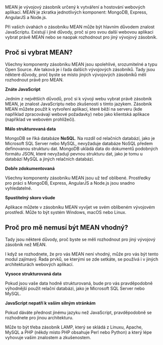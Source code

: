 MEAN je vývojový zásobník určený k vytváření a hostování webových aplikací. MEAN je zkratka jednotlivých komponent: MongoDB, Express, AngularJS a Node.js.

Při vašich úvahách o zásobníku MEAN může být hlavním důvodem znalost JavaScriptu. Existují i jiné důvody, proč si pro svou další webovou aplikaci vybrat právě MEAN nebo se naopak rozhodnout pro jiný vývojový zásobník.

## <a name="why-would-i-pick-mean"></a>Proč si vybrat MEAN?

Všechny komponenty zásobníku MEAN jsou spolehlivé, srozumitelné a typu Open Source. Ale taková je i řada dalších vývojových zásobníků. Tady jsou některé důvody, proč byste se místo jiných vývojových zásobníků měli rozhodnout právě pro MEAN.

**Znáte JavaScript**

Jedním z největších důvodů, proč si k vývoji webu vybrat právě zásobník MEAN, je znalost JavaScriptu nebo zkušenosti s tímto jazykem. Zásobník MEAN můžete použít k vytvoření aplikací, které běží na serveru (kde například zpracovávají webové požadavky) nebo jako klientská aplikace (například ve webovém prohlížeči).

**Málo strukturovaná data**

MongoDB se říká databáze **NoSQL**. Na rozdíl od relačních databází, jako je Microsoft SQL Server nebo MySQL, nevyžaduje databáze NoSQL předem definovanou strukturu dat. MongoDB ukládá data do dokumentů podobných formátu JSON, které nevyžadují pevnou strukturu dat, jako je tomu u databází MySQL a jiných relačních databází.

**Dobře zdokumentovaná**

Všechny komponenty zásobníku MEAN jsou už teď oblíbené. Prostředky pro práci s MongoDB, Express, AngularJS a Node.js jsou snadno vyhledatelné.

**Spustitelný skoro všude**

Aplikace můžete v zásobníku MEAN vyvíjet ve svém oblíbeném vývojovém prostředí. Může to být systém Windows, macOS nebo Linux.

## <a name="why-might-mean-not-be-right-for-me"></a>Proč pro mě nemusí být MEAN vhodný?

Tady jsou některé důvody, proč byste se měli rozhodnout pro jiný vývojový zásobník než MEAN.

I když se rozhodnete, že pro vás MEAN není vhodný, může pro vás být tento modul zajímavý. Řada prvků, se kterými se zde setkáte, se používá i v jiných architekturách webových aplikací.

**Vysoce strukturovaná data**

Pokud jsou vaše data hodně strukturovaná, bude pro vás pravděpodobně výhodnější použít relační databázi, jako je Microsoft SQL Server nebo MySQL.

**JavaScript nepatří k vašim silným stránkám**

Pokud dáváte přednost jinému jazyku než JavaScript, pravděpodobně se rozhodnete pro jinou architekturu.

Může to být třeba zásobník LAMP, který se skládá z Linuxu, Apache, MySQL a PHP (někdy místo PHP obsahuje Perl nebo Python) a který lépe vyhovuje vašim znalostem a zkušenostem.